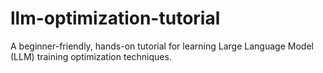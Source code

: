 # llm-optimization-tutorial
A beginner-friendly, hands-on tutorial for learning Large Language Model (LLM) training optimization techniques.
